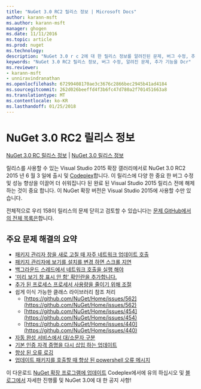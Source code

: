 ```yaml
---
title: "NuGet 3.0 RC2 릴리스 정보 | Microsoft Docs"
author: karann-msft
ms.author: karann-msft
manager: ghogen
ms.date: 11/11/2016
ms.topic: article
ms.prod: nuget
ms.technology: 
description: "NuGet 3.0 r c 2에 대 한 릴리스 정보를 알려진된 문제, 버그 수정, 추가 된 기능 및 Dcr를 포함 합니다."
keywords: "NuGet 3.0 RC2 릴리스 정보, 버그 수정, 알려진 문제, 추가 기능을 Dcr"
ms.reviewer:
- karann-msft
- unniravindranathan
ms.openlocfilehash: 67299408170ae3c3676c2866bec2945b41ad4184
ms.sourcegitcommit: 262d026beeffd4f3b6fc47d780a2f701451663a8
ms.translationtype: MT
ms.contentlocale: ko-KR
ms.lasthandoff: 01/25/2018
---
```

# <a name="nuget-30-rc2-release-notes"></a>NuGet 3.0 RC2 릴리스 정보

[NuGet 3.0 RC 릴리스 정보](../release-notes/nuget-3.0-RC.md) | [NuGet 3.0 릴리스 정보](../release-notes/nuget-3.0.0.md)

릴리스를 사용할 수 있는 Visual Studio 2015 확장 갤러리에서로 NuGet 3.0 RC2 2015 년 6 월 3 일에 출시 및 [Codeplex](https://nuget.codeplex.com/releases/view/615507)합니다. 이 릴리스에 다양 한 중요 한 버그 수정 및 성능 향상을 이끌어 더 쉬워집니다 된 완료 된 Visual Studio 2015 릴리스 전에 해제 하는 것이 중요 합니다. 이 NuGet 확장 버전은 Visual Studio 2015에 사용할 수만 있습니다.

전체적으로 우리 158이 릴리스의 문제 닫히고 검토할 수 있습니다는 [문제 GitHub에서의 전체 목록은](https://github.com/NuGet/Home/issues?utf8=%E2%9C%93&q=is%3Aclosed+milestone%3A3.0.0-RTM+sort%3Aupdated-asc+updated%3A%3C%3D2015-06-01)합니다.

## <a name="summary-of-top-issues-resolved"></a>주요 문제 해결의 요약

* [패키지 관리자 창을 새로 고칠 때 자주 네트워크 업데이트 호출](https://github.com/NuGet/Home/issues/515)
* [패키지 관리자에 보기를 설치를 변경 하면 스크롤 지연](https://github.com/NuGet/Home/issues/519)
* [백그라운드 스레드에서 네트워크 호출을 실행 해야](https://github.com/NuGet/Home/issues/516)
* ['미리 보기 창 표시 안 함' 확인란을 추가합니다.](https://github.com/NuGet/Home/issues/566)
* [추가 된 프로세스 프로세서 사용량을 줄이기 위해 조절](https://github.com/NuGet/Home/issues/356)
* 쉽게 이식 가능한 클래스 라이브러리 참조 처리
    * [https://github.com/NuGet/Home/issues/562](https://github.com/NuGet/Home/issues/562)
    * [https://github.com/NuGet/Home/issues/454](https://github.com/NuGet/Home/issues/454)
    * [https://github.com/NuGet/Home/issues/440](https://github.com/NuGet/Home/issues/440)
* [자동 완성 서비스에서 대/소문자 구분](https://github.com/NuGet/Home/issues/198)
* [기본 인증 자격 증명을 다시 삽입 하는 업데이트](https://github.com/NuGet/Home/issues/456)
* [향상 된 오류 로깅](https://github.com/NuGet/Home/issues/407)
* [업데이트 패키지를 호출할 때 향상 된 powershell 오류 메시지](https://github.com/NuGet/Home/issues/5)

이 다운로드 [NuGet 확장 프로그램에 업데이트](https://nuget.codeplex.com/releases/view/615507) Codeplex에서에 유의 하십시오 및 [블로그에서](http://blog.nuget.org) 자세한 진행률 및 NuGet 3.0에 대 한 공지 사항!